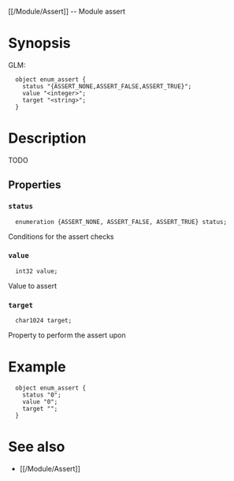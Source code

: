 [[/Module/Assert]] -- Module assert

# Synopsis
GLM:
~~~
  object enum_assert {
    status "{ASSERT_NONE,ASSERT_FALSE,ASSERT_TRUE}";
    value "<integer>";
    target "<string>";
  }
~~~

# Description

TODO

## Properties

### `status`
~~~
  enumeration {ASSERT_NONE, ASSERT_FALSE, ASSERT_TRUE} status;
~~~

Conditions for the assert checks

### `value`
~~~
  int32 value;
~~~

Value to assert

### `target`
~~~
  char1024 target;
~~~

Property to perform the assert upon

# Example

~~~
  object enum_assert {
    status "0";
    value "0";
    target "";
  }
~~~

# See also
* [[/Module/Assert]]

